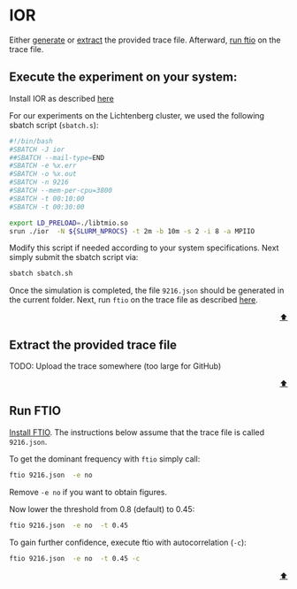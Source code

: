 # IOR

Either [generate](#execute-the-experiment-on-your-system) or [extract](#extract-the-provided-trace-file) the provided trace file.
Afterward, [run ftio](#run-ftio) on the trace file.

## Execute the experiment on your system:
Install IOR as described [here](https://ior.readthedocs.io/en/latest/userDoc/install.html)

For our experiments on the Lichtenberg cluster, we used the following sbatch script (`sbatch.s`):
```sh
#!/bin/bash
#SBATCH -J ior
##SBATCH --mail-type=END
#SBATCH -e %x.err
#SBATCH -o %x.out
#SBATCH -n 9216
#SBATCH --mem-per-cpu=3800   
#SBATCH -t 00:10:00
#SBATCH -t 00:30:00

export LD_PRELOAD=./libtmio.so  
srun ./ior  -N ${SLURM_NPROCS} -t 2m -b 10m -s 2 -i 8 -a MPIIO
```
Modify this script if needed according to your system specifications. 
Next simply submit the sbatch script via:
```sh
sbatch sbatch.sh
```

Once the simulation is completed, the file `9216.json` should be generated in the current folder. 
Next, run `ftio` on the trace file as described [here](#run-ftio).

<p align="right"><a href="#ior">⬆</a></p>

## Extract the provided trace file
TODO: Upload the trace somewhere (too large for GitHub)

<p align="right"><a href="#ior">⬆</a></p>

## Run FTIO
[Install FTIO](https://github.com/tuda-parallel/FTIO#installation).
The instructions below assume that the trace file is called `9216.json`.

To get the dominant frequency with `ftio` simply call:
```sh
ftio 9216.json  -e no  
```
Remove `-e no` if you want to obtain figures.

Now lower the threshold from 0.8 (default) to 0.45:
```sh
ftio 9216.json  -e no  -t 0.45
```


To gain further confidence, execute ftio with autocorrelation (`-c`):
```sh
ftio 9216.json  -e no  -t 0.45 -c 
```

<p align="right"><a href="#ior">⬆</a></p>
